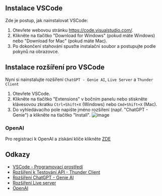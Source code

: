 ## Instalace VSCode
Zde je postup, jak nainstalovat VSCode:

1. Otevřete webovou stránku https://code.visualstudio.com/.
2. Klikněte na tlačítko "Download for Windows" (pokud máte Windows) nebo "Download for Mac" (pokud máte Mac).
3. Po dokončení stahování spusťte instalační soubor a postupujte podle pokynů na obrazovce.


## Instalace rozšíření pro VSCode
Nyní si nainstalujte rozšíření `ChatGPT - Genie AI`, `Live Server` a `Thunder Client`

1. Otevřete VSCode.
2. Klikněte na tlačítko "Extensions" v bočním panelu nebo stiskněte klávesovou zkratku `Ctrl+Shift+X` (Windows) nebo `Cmd+Shift+X` (Mac).
3. Do vyhledávacího pole napište jméno rozšíření (např. "ChatGPT - Genie") a klikněte na tlačítko "Install".
![image](https://user-images.githubusercontent.com/211430/232252717-acc500bc-8b0d-4903-907f-c57ee1de71d7.png)

### OpenAI
Pro registraci k OpenAI a získání klíče klikněte [ZDE](/API-klíč.md)

## Odkazy
- [VSCode - Programovací prostředí](https://code.visualstudio.com/)
- [Rozšíření k Testování API - Thunder Client](https://marketplace.visualstudio.com/items?itemName=rangav.vscode-thunder-client)
- [Rozšíření ChatGPT - Genie AI](https://marketplace.visualstudio.com/items?itemName=genieai.chatgpt-vscode)
- [Rozšíření Live server](https://marketplace.visualstudio.com/items?itemName=ritwickdey.LiveServer)
- [OpenAI](https://platform.openai.com/)

